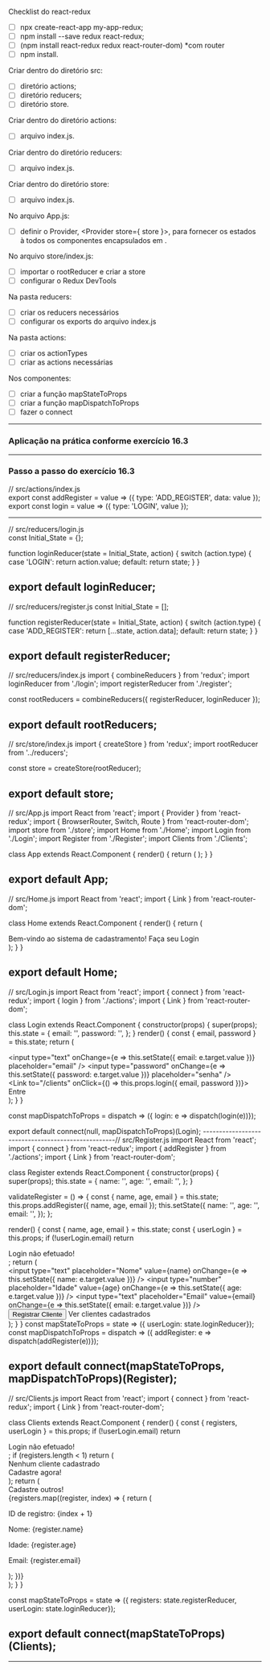 Checklist do react-redux

 - [ ] npx create-react-app my-app-redux;
 - [ ] npm install --save redux react-redux;
 - [ ] (npm install react-redux redux react-router-dom) *com router
 - [ ] npm install.

Criar dentro do diretório src:

 - [ ] diretório actions;
 - [ ] diretório reducers;
 - [ ] diretório store.

Criar dentro do diretório actions:

 - [ ] arquivo index.js.

Criar dentro do diretório reducers:

 - [ ] arquivo index.js.

Criar dentro do diretório store:

 - [ ] arquivo index.js.

No arquivo App.js:

 - [ ] definir o Provider, <Provider store={ store }>, para fornecer os estados à todos os componentes encapsulados em <App />.

No arquivo store/index.js:

 - [ ] importar o rootReducer e criar a store
 - [ ] configurar o Redux DevTools

Na pasta reducers:

 - [ ] criar os reducers necessários
 - [ ] configurar os exports do arquivo index.js

Na pasta actions:

 - [ ] criar os actionTypes
 - [ ] criar as actions necessárias

Nos componentes:

 - [ ] criar a função mapStateToProps
 - [ ] criar a função mapDispatchToProps
 - [ ] fazer o connect

 ------------------------------------------------
 ### Aplicação na prática conforme exercício 16.3

-----------------------------------------------------

### Passo a passo do exercício 16.3


// src/actions/index.js  <br/>
export const addRegister = value => ({ type: 'ADD_REGISTER', data: value });
export const login = value => ({ type: 'LOGIN', value });

---------------------------------------------------
// src/reducers/login.js  
const Initial_State = {};

function loginReducer(state = Initial_State, action) {
  switch (action.type) {
    case 'LOGIN':
      return action.value;
    default:
      return state;
  }
}

export default loginReducer;
---------------------------------------------------
// src/reducers/register.js
const Initial_State = [];

function registerReducer(state = Initial_State, action) {
  switch (action.type) {
    case 'ADD_REGISTER':
      return [...state, action.data];
    default:
      return state;
  }
}

export default registerReducer;
---------------------------------------------------
// src/reducers/index.js
import { combineReducers } from 'redux';
import loginReducer from './login';
import registerReducer from './register';

const rootReducers = combineReducers({ registerReducer, loginReducer });

export default rootReducers;
---------------------------------------------------
// src/store/index.js
import { createStore } from 'redux';
import rootReducer from '../reducers';

const store = createStore(rootReducer);

export default store;
---------------------------------------------------
// src/App.js
import React from 'react';
import { Provider } from 'react-redux';
import { BrowserRouter, Switch, Route } from 'react-router-dom';
import store from './store';
import Home from './Home';
import Login from './Login';
import Register from './Register';
import Clients from './Clients';

class App extends React.Component {
  render() {
    return (
      <Provider store={store}>
        <BrowserRouter>
          <Switch>
            <Route exact path="/" component={Home} />
            <Route path="/login" component={Login} />
            <Route path="/register" component={Register} />
            <Route path="/clients" component={Clients} />
          </Switch>
        </BrowserRouter>
      </Provider>
    );
  }
}

export default App;
---------------------------------------------------
// src/Home.js
import React from 'react';
import { Link } from 'react-router-dom';

class Home extends React.Component {
  render() {
    return (
      <div>
        Bem-vindo ao sistema de cadastramento!
        <Link to="/Login">Faça seu Login</Link>
      </div>
    );
  }
}

export default Home;
---------------------------------------------------
// src/Login.js
import React from 'react';
import { connect } from 'react-redux';
import { login } from './actions';
import { Link } from 'react-router-dom';

class Login extends React.Component {
  constructor(props) {
    super(props);
    this.state = {
      email: '',
      password: '',
    };
  }
  render() {
    const { email, password } = this.state;
    return (
      <div>
        <div>
          <input
            type="text"
            onChange={e => this.setState({ email: e.target.value })}
            placeholder="email"
          />
          <input
            type="password"
            onChange={e => this.setState({ password: e.target.value })}
            placeholder="senha"
          />
        </div>
        <Link
          to="/clients"
          onClick={() => this.props.login({ email, password })}>
          Entre
        </Link>
      </div>
    );
  }
}

const mapDispatchToProps = dispatch => ({
  login: e => dispatch(login(e))});

export default connect(null, mapDispatchToProps)(Login);
---------------------------------------------------// src/Register.js
import React from 'react';
import { connect } from 'react-redux';
import { addRegister } from './actions';
import { Link } from 'react-router-dom';

class Register extends React.Component {
  constructor(props) {
    super(props);
    this.state = {
      name: '',
      age: '',
      email: '',
    };
  }

  validateRegister = () => {
    const { name, age, email } = this.state;
    this.props.addRegister({ name, age, email });
    this.setState({
      name: '',
      age: '',
      email: '',
    });
  };

  render() {
    const { name, age, email } = this.state;
    const { userLogin } = this.props;
    if (!userLogin.email) return <div>Login não efetuado!</div>;
    return (
      <div>
        <div>
          <input
            type="text"
            placeholder="Nome"
            value={name}
            onChange={e => this.setState({ name: e.target.value })}
          />
          <input
            type="number"
            placeholder="Idade"
            value={age}
            onChange={e => this.setState({ age: e.target.value })}
          />
          <input
            type="text"
            placeholder="Email"
            value={email}
            onChange={e => this.setState({ email: e.target.value })}
          />
        </div>
        <button onClick={this.validateRegister}>Registrar Cliente</button>
        <Link to="/clients">Ver clientes cadastrados</Link>
      </div>
    );
  }
}
const mapStateToProps = state => ({
  userLogin: state.loginReducer});
const mapDispatchToProps = dispatch => ({
  addRegister: e => dispatch(addRegister(e))});

export default connect(mapStateToProps, mapDispatchToProps)(Register);
---------------------------------------------------
// src/Clients.js
import React from 'react';
import { connect } from 'react-redux';
import { Link } from 'react-router-dom';

class Clients extends React.Component {
  render() {
    const { registers, userLogin } = this.props;
    if (!userLogin.email) return <div>Login não efetuado!</div>;
    if (registers.length < 1)
      return (
        <div>
          <div>Nenhum cliente cadastrado</div>
          <Link to="/register">Cadastre agora!</Link>
        </div>
      );
    return (
      <div>
        <Link to="/register">Cadastre outros!</Link>
        <div>
          {registers.map((register, index) => {
            return (
              <div key={register.email}>
                <p>ID de registro: {index + 1}</p>
                <p>Nome: {register.name}</p>
                <p>Idade: {register.age}</p>
                <p>Email: {register.email}</p>
              </div>
            );
          })}
        </div>
      </div>
    );
  }
}

const mapStateToProps = state => ({
  registers: state.registerReducer,
  userLogin: state.loginReducer});

export default connect(mapStateToProps)(Clients);
---------------------------------------------------
---------------------------------------------------
